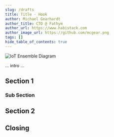 ```yaml
---
slug: /drafts
title: Title - Hook
author: Michael Gearhardt
author_title: CTO @ Fathym
author_url: https://www.habistack.com
author_image_url: https://github.com/mcgear.png
tags: []
hide_table_of_contents: true
---
```


![IoT Ensemble Diagram](/img/habistack-diagram.png)

... intro ...

## Section 1

### Sub Section

## Section 2

## Closing

